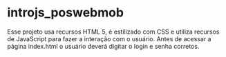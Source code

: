 # introjs_poswebmob
Esse projeto usa recursos HTML 5, é estilizado com CSS e utiliza recursos de JavaScript para fazer a interação com o usuário. Antes de acessar a página index.html o usuário deverá digitar o login e senha corretos.
